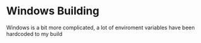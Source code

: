 # Windows Building

Windows is a bit more complicated, a lot of enviroment variables have been hardcoded to my build

